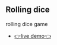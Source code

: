 ## Rolling dice

rolling dice game

- [👉live demo👈](https://fathyelgazar.github.io/JS-mini-projects/Pig-Game/)
